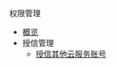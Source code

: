 <div class="sidebar_title">权限管理</div>

* [概览](account/iam/overview)
* 授信管理
    * [授信其他云服务账号](account/iam/CrossAccountAccess)
    
